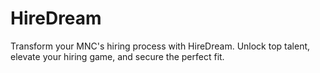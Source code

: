 # HireDream
 Transform your MNC's hiring process with HireDream. Unlock top talent, elevate your hiring game, and secure the perfect fit.
